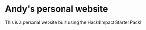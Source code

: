 # Andy's personal website
This is a personal website built using the Hack4Impact Starter Pack!
<You can add any description you want here.>